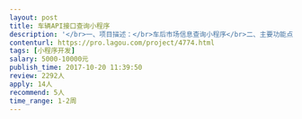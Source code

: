 ```yaml
---                
layout: post       
title: 车辆API接口查询小程序           
description: '</br>一、项目描述：</br>车后市场信息查询小程序</br>二、主要功能点：</br>有关车后市场信息API接口的查询功能（如违章、维保查询等）、支付及后台管理系统</br>三、要求：</br>1、 有良好的前端UI/UX设计理念+后端（完善的程序逻辑设计能力）</br>2、完成后需进行防刷单、安全性及压力测试</br>3、良好的沟通能力和契约精神。</br>4、已完成架构的雏型</br>'     
contenturl: https://pro.lagou.com/project/4774.html      
tags: [小程序开发]            
salary: 5000-10000元          
publish_time: 2017-10-20 11:39:50         
review: 2292人                   
apply: 14人                   
recommend: 5人                   
time_range: 1-2周              
---                 
```

